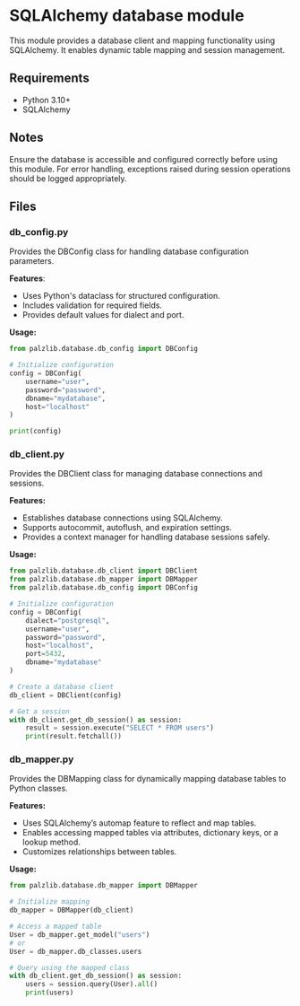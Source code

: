 # SQLAlchemy database module

This module provides a database client and mapping functionality using SQLAlchemy.
It enables dynamic table mapping and session management.

## Requirements
- Python 3.10+
- SQLAlchemy

## Notes
Ensure the database is accessible and configured correctly before using this module.
For error handling, exceptions raised during session operations should be logged appropriately.

## Files

### db_config.py

Provides the DBConfig class for handling database configuration parameters.

**Features**:
- Uses Python's dataclass for structured configuration.
- Includes validation for required fields.
- Provides default values for dialect and port.

**Usage:**
```python
from palzlib.database.db_config import DBConfig

# Initialize configuration
config = DBConfig(
    username="user",
    password="password",
    dbname="mydatabase",
    host="localhost"
)

print(config)
```

### db_client.py
Provides the DBClient class for managing database connections and sessions.

**Features:**
- Establishes database connections using SQLAlchemy.
- Supports autocommit, autoflush, and expiration settings.
- Provides a context manager for handling database sessions safely.

**Usage:**
```python
from palzlib.database.db_client import DBClient
from palzlib.database.db_mapper import DBMapper
from palzlib.database.db_config import DBConfig

# Initialize configuration
config = DBConfig(
    dialect="postgresql",
    username="user",
    password="password",
    host="localhost",
    port=5432,
    dbname="mydatabase"
)

# Create a database client
db_client = DBClient(config)

# Get a session
with db_client.get_db_session() as session:
    result = session.execute("SELECT * FROM users")
    print(result.fetchall())
```

### db_mapper.py
Provides the DBMapping class for dynamically mapping database tables to Python classes.

**Features:**
- Uses SQLAlchemy’s automap feature to reflect and map tables.
- Enables accessing mapped tables via attributes, dictionary keys, or a lookup method.
- Customizes relationships between tables.

**Usage:**
```python
from palzlib.database.db_mapper import DBMapper

# Initialize mapping
db_mapper = DBMapper(db_client)

# Access a mapped table
User = db_mapper.get_model("users")
# or
User = db_mapper.db_classes.users

# Query using the mapped class
with db_client.get_db_session() as session:
    users = session.query(User).all()
    print(users)
```
